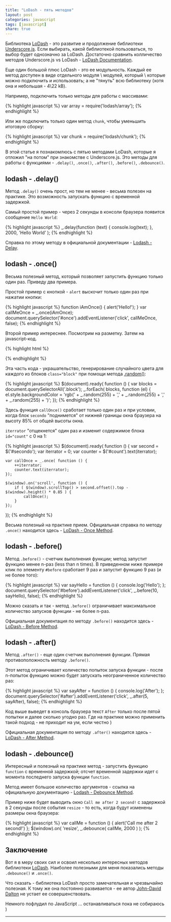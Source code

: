 ```yaml
---
title: "LoDash - пять методов"
layout: post
categories: javascript
tags: [javascript]
share: true
---
```


Библиотека [LoDash][1] - это развитие и продолжение библиотеки [Underscore.js][3]. Если выбирать, какой библиотекой пользоваться, то выбор будет однозначно за LoDash. Достаточно сравнить колличество методов Underscore.js vs LoDash - [LoDash Documentation][2].

Еще один большой плюс LoDash - это ее модульность. Каждый ее метод доступен в виде отдельного модуля \ модулей, который \ которые можно подключить и использовать; а не "тянуть" всю библиотеку (хотя она и небольшая - 4\22 kB).

Например, подключить только методы для работы с массивами:

{% highlight javascript %}
var array = require('lodash/array');
{% endhighlight %}

Или же подключить только один метод `chunk`, чтобы уменьшить итоговую сборку:

{% highlight javascript %}
var chunk = require('lodash/chunk');
{% endhighlight %}

В этой статье я познакомлюсь с пятью методами LoDash, которые я отложил "на потом" при знакомстве с Underscore.js. Это методы для работы с функциями - `.delay()`, `.once()`, `.after()`, `.before()`, `.debounce()`.

## lodash - .delay()

Метод `.delay()` очень прост, но тем не менее - весьма полезен на практике. Это возможность запускать функцию с временной задержкой.

Самый простой пример - через 2 секунды в консоли браузера появится сообщение `Hello World`:

{% highlight javascript %}
_.delay(function (text) {
    console.log(text);
}, 2000, 'Hello World' );
{% endhighlight %}

Справка по этому методу в официальной документации - [Lodash - Delay][4].

## lodash - .once()

Весьма полезный метод, который позволяет запустить функцию только один раз. Приведу два примера.

Простой пример с кнопкой - `alert` выскочит только один раз при нажатии кнопки:

{% highlight javascript %}
function iAmOnce() {
    alert('Hello!');
}
var callMeOnce = _.once(iAmOnce);
document.querySelector('#once').addEventListener('click', callMeOnce, false);
{% endhighlight %}

Второй пример интереснее. Посмотрим на разметку. Затем на javascript-код.

{% highlight html %}
<div class="block"></div>
<div id="secondo" class="block">
    <div id="count"></div>
</div>
<div class="block"></div>
<div class="block"></div>
<div class="block"></div>
<div class="block"></div>
<div class="block"></div>
<div class="block"></div>
{% endhighlight %}

Эта часть кода - украшательство, генерирование случайного цвета для каждого из блоков `class="block"` при помощи метода [.random()][5]:

{% highlight javascript %}
$(document).ready( function () {
var blocks = document.querySelectorAll('.block');
_.forEach( blocks, function (el) {
    el.style.backgroundColor = 'rgb(' + _.random(255) + ',' + _.random(255) + ',' + _.random(255) + ')';
});
{% endhighlight %}

Здесь функция `callOnce()` сработает только один раз и при условии, когда блок `secondo` "поднимется" от нижней границы окна браузера на высоту 85% от общей высоты окна.

`iterrator` "отщекнется" один раз и изменит содержимое блока `id="count"` с 0 на 1:

{% highlight javascript %}
$(document).ready( function () {
    var second = $('#secondo');
    var iterrator = 0;
    var counter = $('#count').text(iterrator);

    var callOnce = _.once( function () {
        ++iterrator;
        counter.text(iterrator);
    });

    $(window).on('scroll', function () {
        if ( $(window).scrollTop() > second.offset().top - $(window).height() * 0.85 ) {
            callOnce();
        }
    });
});
{% endhighlight %}

Весьма полезный на практике прием. Официальная справка по методу `.once()` находится здесь - [LoDash - Once Method][6].

## lodash - .before()

Метод `.before()` - счетчик выполнения функции; метод запустит функцию менее n-раз (less than n times). В приведенном ниже примере клик по элементу `#before` сработает 9 раз и запустит функцию 9 раз (и не более того):

{% highlight javascript %}
var sayHello = function () {
    console.log('Hello');
};
document.querySelector('#before').addEventListener('click', _.before(10, sayHello), false);
{% endhighlight %}

Можно сказать и так - метод `.before()` ограничивает максимальное количество запусков функции - не более n-раз.

Официальная документация по методу `.before()` находится здесь - [LoDash - Before Method][7].

## lodash - .after()

Метод `.after()` - еще один счетчик выполнения функции. Прямая противоположность методу `.before()`.

Этот метод ограничивает количество попыток запуска функции - после n-попыток функцию можно будет запускать неограниченное количество раз:

{% highlight javascript %}
var sayAfter = function () {
    console.log('After');
};
document.querySelector('#after').addEventListener('click', _.after(5, sayAfter), false);
{% endhighlight %}

Код выше выведет в консоль браузера текст `After` только после пятой попытки и далее сколько угодно раз. Где на практике можно применить такой подход - не приходит на ум, если честно )

Официальная документация по методу `.after()` находится здесь - [LoDash - After Method][8].

## lodash - .debounce()

Интересный и полезный на практике метод - запустить функцию `function` с временной задержкой; отсчет временной задержки идет с момента последнего запуска функции `function`.

Метод имеет большое количество аргументов - ссылка на официальную документацию - [Lodash - Debounce Method][9].

Пример ниже будет выводить окно `Call me after 2 second!` с задержкой в 2 секунды после события `resize` - то есть, когда будут изменены размеры окна браузера:

{% highlight javascript %}
var callMe = function () {
    alert('Call me after 2 second!')
};
$(window).on( 'resize', _.debounce( callMe, 2000 ) );
{% endhighlight %}

## Заключение

Вот я в меру своих сил и освоил несколько интересных методов библиотеки [LoDash][1]. Наиболее полезными для меня показались методы `.debounce()` и `.once()`.

Что сказать - библиотека LoDash просто замечательная и чрезвычайно полезная. К тому же она постоянно развивается - ее автор [John-David Dalton][10] не устает ее совершенствовать.

Немного пофлудил по JavaScript ... останавливаться пока не собираюсь )


***
[1]: https://lodash.com/ "LoDash"
[2]: https://lodash.com/docs "LoDash Documentation"
[3]: http://underscorejs.org/ "Underscore.js"
[4]: https://lodash.com/docs#delay "Lodash - Delay Method"
[5]: https://lodash.com/docs#random "Lodash - Random Method"
[6]: https://lodash.com/docs#once "LoDash - Once Method"
[7]: https://lodash.com/docs#before "LoDash - Before Method"
[8]: https://lodash.com/docs#after "LoDash - After Method"
[9]: https://lodash.com/docs#debounce "Lodash - Debounce Method"
[10]: https://www.npmjs.com/~jdalton "John-David Dalton"